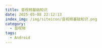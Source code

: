 ```yaml
---
title: 音视频基础知识
date: 2025-05-08 22:12:13
index_img: /img/siteicon/音视频基础知识.png
category:
  - 音视频
tags:
  - Android
---
```

